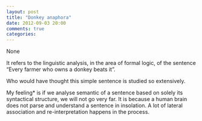 ```yaml
---
layout: post
title: "Donkey anaphora"
date: 2012-09-03 20:00
comments: true
categories: 
---
```


None


It refers to the linguistic analysis, in the area of formal logic, of the sentence “Every farmer who owns a donkey beats it”.


Who would have thought this simple sentence is studied so extensively.


My feeling* is  if we analyse semantic of a sentence based on solely its syntactical  structure, we will not go very far. It is because a human brain does not parse and understand a sentence in insolation. A lot of lateral association and re-interpretation happens in the process.

